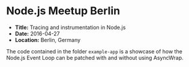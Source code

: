 # Node.js Meetup Berlin

- **Title:** Tracing and instrumentation in Node.js
- **Date:** 2016-04-27
- **Location:** Berlin, Germany

The code contained in the folder `example-app` is a showcase of how the
Node.js Event Loop can be patched with and without using AsyncWrap.
